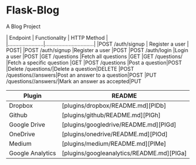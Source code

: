 # Flask-Blog
A Blog Project

| Endpoint                | Functionality                  | HTTP Method |
|........................|.................................|
|POST /auth/signup       | Register a user                  | POST|
|POST /auth/signup       |Register a user                  |POST
|POST /auth/login        |Login a user                     |POST
|GET /questions          |Fetch all questions              |GET
|GET /questions/<questionId> |Fetch a specific question    |GET
|POST /questions         |Post a question|POST
|Delete /questions/<questionId>|Delete a question|DELETE
|POST /questions/<questionId>/answers|Post an answer to a question|POST
|PUT /questions/<questionId>/answers/<answerId>|Mark an answer as accepted|PUT

| Plugin | README |
| ------ | ------ |
| Dropbox | [plugins/dropbox/README.md][PlDb] |
| Github | [plugins/github/README.md][PlGh] |
| Google Drive | [plugins/googledrive/README.md][PlGd] |
| OneDrive | [plugins/onedrive/README.md][PlOd] |
| Medium | [plugins/medium/README.md][PlMe] |
| Google Analytics | [plugins/googleanalytics/README.md][PlGa] |
